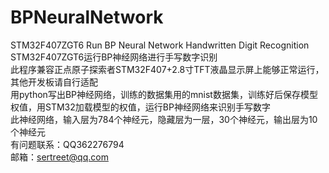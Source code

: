 # BPNeuralNetwork
STM32F407ZGT6 Run BP Neural Network Handwritten Digit Recognition  
STM32F407ZGT6运行BP神经网络进行手写数字识别  
此程序兼容正点原子探索者STM32F407+2.8寸TFT液晶显示屏上能够正常运行，其他开发板请自行适配  
用python写出BP神经网络，训练的数据集用的mnist数据集，训练好后保存模型权值，用STM32加载模型的权值，运行BP神经网络来识别手写数字  
此神经网络，输入层为784个神经元，隐藏层为一层，30个神经元，输出层为10个神经元  
有问题联系：QQ362276794  
邮箱：sertreet@qq.com  

